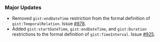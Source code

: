 ### Major Updates

- Removed `gist:endDateTime` restriction from the formal definition of `gist:TemporalRelation`. Issue [#878](https://github.com/semanticarts/gist/issues/878).
- Added `gist:startDateTime`, `gist:endDateTime`, and `gist:Duration` restrictions to the formal definition of `gist:TimeInterval`. Issue [#925](https://github.com/semanticarts/gist/issues/925).
